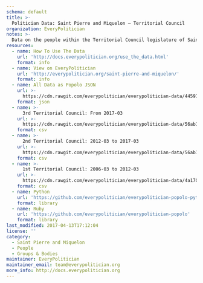 ```yaml
---
schema: default
title: >-
  Politician Data: Saint Pierre and Miquelon — Territorial Council
organization: EveryPolitician
notes: >-
  Data on the people within the Territorial Council legislature of Saint Pierre and Miquelon.
resources:
  - name: How To Use The Data
    url: 'http://docs.everypolitician.org/use_the_data.html'
    format: info
  - name: View on EveryPolitician
    url: 'http://everypolitician.org/saint-pierre-and-miquelon/'
    format: info
  - name: All Data as Popolo JSON
    url: >-
      https://cdn.rawgit.com/everypolitician/everypolitician-data/44597cea8be9d8e89958c9c0d34b44d2b0791861/data/Saint_Pierre_and_Miquelon/Territorial_Council/ep-popolo-v1.0.json
    format: json
  - name: >-
      3rd Territorial Council: From 2017-03
    url: >-
      https://cdn.rawgit.com/everypolitician/everypolitician-data/56ab148d3f3b87292c1f4af9d41b269c798c4ae4/data/Saint_Pierre_and_Miquelon/Territorial_Council/term-2017.csv
    format: csv
  - name: >-
      2nd Territorial Council: 2012-03 to 2017-03
    url: >-
      https://cdn.rawgit.com/everypolitician/everypolitician-data/56ab148d3f3b87292c1f4af9d41b269c798c4ae4/data/Saint_Pierre_and_Miquelon/Territorial_Council/term-2012.csv
    format: csv
  - name: >-
      1st Territorial Council: 2006-03 to 2012-03
    url: >-
      https://cdn.rawgit.com/everypolitician/everypolitician-data/4a17069e70b7814a095a85c8a0f4ecb47e5b51ac/data/Saint_Pierre_and_Miquelon/Territorial_Council/term-2006.csv
    format: csv
  - name: Python
    url: 'https://github.com/everypolitician/everypolitician-popolo-python'
    format: library
  - name: Ruby
    url: 'https://github.com/everypolitician/everypolitician-popolo'
    format: library
last_modified: 2017-04-13T17:12:04
license: ''
category:
  - Saint Pierre and Miquelon
  - People
  - Groups & Bodies
maintainer: EveryPolitician
maintainer_email: team@everypolitician.org
more_info: http://docs.everypolitician.org
---
```

